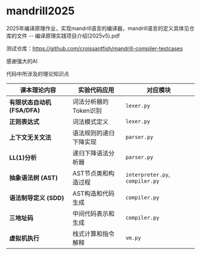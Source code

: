 # mandrill2025
2025年编译原理作业，实现mandrill语言的编译器，mandrill语言的定义具体见仓库的文件 -- 编译原理实践项目介绍(2025v5).pdf

测试仓库：https://github.com/croissantfish/mandrill-compiler-testcases

感谢强大的AI

代码中所涉及的理论知识点

| 课本理论内容                 | 实验代码应用           | 对应模块                        |
| ---------------------------- | ---------------------- | ------------------------------- |
| **有限状态自动机 (FSA/DFA)** | 词法分析器的Token识别  | `lexer.py`                      |
| **正则表达式**               | 词法模式定义           | `lexer.py`                      |
| **上下文无关文法**           | 语法规则的递归下降实现 | `parser.py`                     |
| **LL(1)分析**                | 递归下降语法分析器     | `parser.py`                     |
| **抽象语法树 (AST)**         | AST节点类和构造过程    | `interpreter.py`, `compiler.py` |
| **语法制导定义 (SDD)**       | AST构造和代码生成      | `compiler.py`                   |
| **三地址码**                 | 中间代码表示和生成     | `compiler.py`                   |
| **虚拟机执行**               | 栈式计算和指令解释     | `vm.py`                         |


